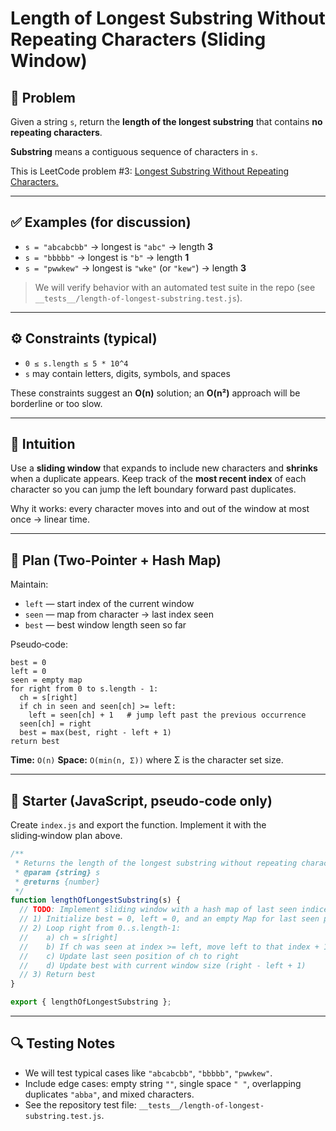 # Length of Longest Substring Without Repeating Characters (Sliding Window)

## 🧩 Problem

Given a string `s`, return the **length of the longest substring** that contains **no repeating characters**.

**Substring** means a contiguous sequence of characters in `s`.

This is LeetCode problem #3: [Longest Substring Without Repeating Characters.](https://leetcode.com/problems/longest-substring-without-repeating-characters/description/)

---

## ✅ Examples (for discussion)

- `s = "abcabcbb"` → longest is `"abc"` → length **3**
- `s = "bbbbb"` → longest is `"b"` → length **1**
- `s = "pwwkew"` → longest is `"wke"` (or `"kew"`) → length **3**

> We will verify behavior with an automated test suite in the repo (see `__tests__/length-of-longest-substring.test.js`).

---

## ⚙️ Constraints (typical)

- `0 ≤ s.length ≤ 5 * 10^4`
- `s` may contain letters, digits, symbols, and spaces

These constraints suggest an **O(n)** solution; an **O(n²)** approach will be borderline or too slow.

---

## 🧠 Intuition

Use a **sliding window** that expands to include new characters and **shrinks** when a duplicate appears. Keep track of the **most recent index** of each character so you can jump the left boundary forward past duplicates.

Why it works: every character moves into and out of the window at most once → linear time.

---

## 🚀 Plan (Two‑Pointer + Hash Map)

Maintain:

- `left` — start index of the current window
- `seen` — map from character → last index seen
- `best` — best window length seen so far

Pseudo‑code:

```text
best = 0
left = 0
seen = empty map
for right from 0 to s.length - 1:
  ch = s[right]
  if ch in seen and seen[ch] >= left:
    left = seen[ch] + 1   # jump left past the previous occurrence
  seen[ch] = right
  best = max(best, right - left + 1)
return best
```

**Time:** `O(n)`
**Space:** `O(min(n, Σ))` where Σ is the character set size.

---

## 📝 Starter (JavaScript, pseudo‑code only)

Create `index.js` and export the function. Implement it with the sliding‑window plan above.

```js
/**
 * Returns the length of the longest substring without repeating characters.
 * @param {string} s
 * @returns {number}
 */
function lengthOfLongestSubstring(s) {
  // TODO: Implement sliding window with a hash map of last seen indices
  // 1) Initialize best = 0, left = 0, and an empty Map for last seen positions
  // 2) Loop right from 0..s.length-1:
  //    a) ch = s[right]
  //    b) If ch was seen at index >= left, move left to that index + 1
  //    c) Update last seen position of ch to right
  //    d) Update best with current window size (right - left + 1)
  // 3) Return best
}

export { lengthOfLongestSubstring };
```

---

## 🔍 Testing Notes

- We will test typical cases like `"abcabcbb"`, `"bbbbb"`, `"pwwkew"`.
- Include edge cases: empty string `""`, single space `" "`, overlapping duplicates `"abba"`, and mixed characters.
- See the repository test file: `__tests__/length-of-longest-substring.test.js`.